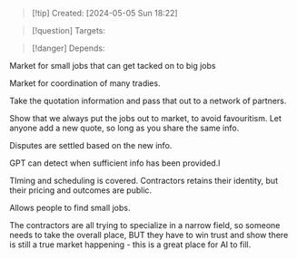 
>[!tip] Created: [2024-05-05 Sun 18:22]

>[!question] Targets: 

>[!danger] Depends: 

Market for small jobs that can get tacked on to big jobs

Market for coordination of many tradies.

Take the quotation information and pass that out to a network of partners.

Show that we always put the jobs out to market, to avoid favouritism.  Let anyone add a new quote, so long as you share the same info.

Disputes are settled based on the new info.

GPT can detect when sufficient info has been provided.l

TIming and scheduling is covered.  Contractors retains their identity, but their pricing and outcomes are public.

Allows people to find small jobs.

The contractors are all trying to specialize in a narrow field, so someone needs to take the overall place, BUT they have to win trust and show there is still a true market happening - this is a great place for AI to fill.